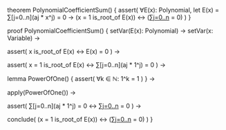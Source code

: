 theorem PolynomialCoefficientSum() {
  assert(
    ∀E(x): Polynomial, 
    let E(x) = ∑[j=0..n](aj * x^j) = 0 →
    (x = 1 is_root_of E(x)) ↔ (∑[j=0..n](aj) = 0)
  )
}

proof PolynomialCoefficientSum() {
  setVar(E(x): Polynomial) →
  setVar(x: Variable) →
  
  assert(
    x is_root_of E(x) ↔ E(x) = 0
  ) →
  
  assert(
    x = 1 is_root_of E(x) ↔ 
    ∑[j=0..n](aj * 1^j) = 0
  ) →
  
  lemma PowerOfOne() {
    assert(
      ∀k ∈ ℕ: 1^k = 1
    )
  } →
  
  apply(PowerOfOne()) →
  
  assert(
    ∑[j=0..n](aj * 1^j) = 0 ↔
    ∑[j=0..n](aj) = 0
  ) →
  
  conclude(
    (x = 1 is_root_of E(x)) ↔ (∑[j=0..n](aj) = 0)
  )
}